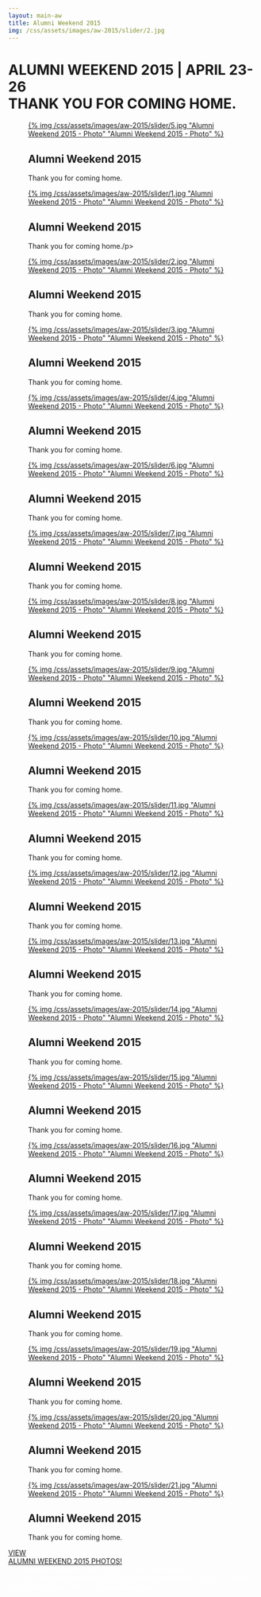 ```yaml
---
layout: main-aw
title: Alumni Weekend 2015
img: /css/assets/images/aw-2015/slider/2.jpg
---
```


# <span class="light">ALUMNI WEEKEND 2015 | APRIL 23-26</span><br /><span class="yellow">THANK YOU FOR</span> COMING HOME.

<section id="photostack-3" class="photostack">
				<div>
					<figure>
						<a href="/alumniweekend2015/photos/" class="photostack-img">{% img /css/assets/images/aw-2015/slider/5.jpg "Alumni Weekend 2015 - Photo" "Alumni Weekend 2015 - Photo" %}</a>
						<figcaption>
							<h2 class="photostack-title">Alumni Weekend 2015</h2>
							<div class="photostack-back">
								<p>Thank you for coming home.</p>
							</div>
						</figcaption>
					</figure>
					<figure>
						<a href="/alumniweekend2015/photos/" class="photostack-img">{% img /css/assets/images/aw-2015/slider/1.jpg "Alumni Weekend 2015 - Photo" "Alumni Weekend 2015 - Photo" %}</a>
						<figcaption>
							<h2 class="photostack-title">Alumni Weekend 2015 </h2>
							<div class="photostack-back">
								<p>Thank you for coming home./p>
							</div>
						</figcaption>
					</figure>
					<figure>
						<a href="/alumniweekend2015/photos/" class="photostack-img">{% img /css/assets/images/aw-2015/slider/2.jpg "Alumni Weekend 2015 - Photo" "Alumni Weekend 2015 - Photo" %}</a>
						<figcaption>
							<h2 class="photostack-title">Alumni Weekend 2015</h2>
							<div class="photostack-back">
								<p>Thank you for coming home.</p>
							</div>
						</figcaption>
					</figure>
					<figure>
						<a href="/alumniweekend2015/photos/" class="photostack-img">{% img /css/assets/images/aw-2015/slider/3.jpg "Alumni Weekend 2015 - Photo" "Alumni Weekend 2015 - Photo" %}</a>
						<figcaption>
							<h2 class="photostack-title">Alumni Weekend 2015</h2>
							<div class="photostack-back">
								<p>Thank you for coming home.</p>
							</div>
						</figcaption>
					</figure>
					<figure>
						<a href="/alumniweekend2015/photos/" class="photostack-img">{% img /css/assets/images/aw-2015/slider/4.jpg "Alumni Weekend 2015 - Photo" "Alumni Weekend 2015 - Photo" %}</a>
						<figcaption>
							<h2 class="photostack-title">Alumni Weekend 2015</h2>
							<div class="photostack-back">
								<p>Thank you for coming home.</p>
							</div>
						</figcaption>
					</figure>
					<figure>
						<a href="/alumniweekend2015/photos/" class="photostack-img">{% img /css/assets/images/aw-2015/slider/6.jpg "Alumni Weekend 2015 - Photo" "Alumni Weekend 2015 - Photo" %}</a>
						<figcaption>
							<h2 class="photostack-title">Alumni Weekend 2015</h2>
							<div class="photostack-back">
								<p>Thank you for coming home.</p>
							</div>
						</figcaption>
					</figure>
					<figure>
						<a href="/alumniweekend2015/photos/" class="photostack-img">{% img /css/assets/images/aw-2015/slider/7.jpg "Alumni Weekend 2015 - Photo" "Alumni Weekend 2015 - Photo" %}</a>
						<figcaption>
							<h2 class="photostack-title">Alumni Weekend 2015</h2>
							<div class="photostack-back">
								<p>Thank you for coming home.</p>
							</div>
						</figcaption>
					</figure>
					<figure>
						<a href="/alumniweekend2015/photos/" class="photostack-img">{% img /css/assets/images/aw-2015/slider/8.jpg "Alumni Weekend 2015 - Photo" "Alumni Weekend 2015 - Photo" %}</a>
						<figcaption>
							<h2 class="photostack-title">Alumni Weekend 2015</h2>
							<div class="photostack-back">
								<p>Thank you for coming home.</p>
							</div>
						</figcaption>
					</figure>
					<figure>
						<a href="/alumniweekend2015/photos/" class="photostack-img">{% img /css/assets/images/aw-2015/slider/9.jpg "Alumni Weekend 2015 - Photo" "Alumni Weekend 2015 - Photo" %}</a>
						<figcaption>
							<h2 class="photostack-title">Alumni Weekend 2015</h2>
							<div class="photostack-back">
								<p>Thank you for coming home.</p>
							</div>
						</figcaption>
					</figure>
					<figure>
						<a href="/alumniweekend2015/photos/" class="photostack-img">{% img /css/assets/images/aw-2015/slider/10.jpg "Alumni Weekend 2015 - Photo" "Alumni Weekend 2015 - Photo" %}</a>
						<figcaption>
							<h2 class="photostack-title">Alumni Weekend 2015</h2>
							<div class="photostack-back">
								<p>Thank you for coming home.</p>
							</div>
						</figcaption>
					</figure>
					<figure>
						<a href="/alumniweekend2015/photos/" class="photostack-img">{% img /css/assets/images/aw-2015/slider/11.jpg "Alumni Weekend 2015 - Photo" "Alumni Weekend 2015 - Photo" %}</a>
						<figcaption>
							<h2 class="photostack-title">Alumni Weekend 2015</h2>
							<div class="photostack-back">
								<p>Thank you for coming home.</p>
							</div>
						</figcaption>
					</figure>
					<figure>
						<a href="/alumniweekend2015/photos/" class="photostack-img">{% img /css/assets/images/aw-2015/slider/12.jpg "Alumni Weekend 2015 - Photo" "Alumni Weekend 2015 - Photo" %}</a>
						<figcaption>
							<h2 class="photostack-title">Alumni Weekend 2015</h2>
							<div class="photostack-back">
								<p>Thank you for coming home.</p>
							</div>
						</figcaption>
					</figure>
					<figure>
						<a href="/alumniweekend2015/photos/" class="photostack-img">{% img /css/assets/images/aw-2015/slider/13.jpg "Alumni Weekend 2015 - Photo" "Alumni Weekend 2015 - Photo" %}</a>
						<figcaption>
							<h2 class="photostack-title">Alumni Weekend 2015</h2>
							<div class="photostack-back">
								<p>Thank you for coming home.</p>
							</div>
						</figcaption>
					</figure>
					<figure>
						<a href="/alumniweekend2015/photos/" class="photostack-img">{% img /css/assets/images/aw-2015/slider/14.jpg "Alumni Weekend 2015 - Photo" "Alumni Weekend 2015 - Photo" %}</a>
						<figcaption>
							<h2 class="photostack-title">Alumni Weekend 2015</h2>
							<div class="photostack-back">
								<p>Thank you for coming home.</p>
							</div>
						</figcaption>
					</figure>
					<figure>
						<a href="/alumniweekend2015/photos/" class="photostack-img">{% img /css/assets/images/aw-2015/slider/15.jpg "Alumni Weekend 2015 - Photo" "Alumni Weekend 2015 - Photo" %}</a>
						<figcaption>
							<h2 class="photostack-title">Alumni Weekend 2015</h2>
							<div class="photostack-back">
								<p>Thank you for coming home.</p>
							</div>
						</figcaption>
					</figure>
					<figure>
						<a href="/alumniweekend2015/photos/" class="photostack-img">{% img /css/assets/images/aw-2015/slider/16.jpg "Alumni Weekend 2015 - Photo" "Alumni Weekend 2015 - Photo" %}</a>
						<figcaption>
							<h2 class="photostack-title">Alumni Weekend 2015</h2>
							<div class="photostack-back">
								<p>Thank you for coming home.</p>
							</div>
						</figcaption>
					</figure>
					<figure>
						<a href="/alumniweekend2015/photos/" class="photostack-img">{% img /css/assets/images/aw-2015/slider/17.jpg "Alumni Weekend 2015 - Photo" "Alumni Weekend 2015 - Photo" %}</a>
						<figcaption>
							<h2 class="photostack-title">Alumni Weekend 2015</h2>
							<div class="photostack-back">
								<p>Thank you for coming home.</p>
							</div>
						</figcaption>
					</figure>
					<figure>
						<a href="/alumniweekend2015/photos/" class="photostack-img">{% img /css/assets/images/aw-2015/slider/18.jpg "Alumni Weekend 2015 - Photo" "Alumni Weekend 2015 - Photo" %}</a>
						<figcaption>
							<h2 class="photostack-title">Alumni Weekend 2015</h2>
							<div class="photostack-back">
								<p>Thank you for coming home.</p>
							</div>
						</figcaption>
					</figure>
					<figure>
						<a href="/alumniweekend2015/photos/" class="photostack-img">{% img /css/assets/images/aw-2015/slider/19.jpg "Alumni Weekend 2015 - Photo" "Alumni Weekend 2015 - Photo" %}</a>
						<figcaption>
							<h2 class="photostack-title">Alumni Weekend 2015</h2>
							<div class="photostack-back">
								<p>Thank you for coming home.</p>
							</div>
						</figcaption>
					</figure>
					<figure>
						<a href="/alumniweekend2015/photos/" class="photostack-img">{% img /css/assets/images/aw-2015/slider/20.jpg "Alumni Weekend 2015 - Photo" "Alumni Weekend 2015 - Photo" %}</a>
						<figcaption>
							<h2 class="photostack-title">Alumni Weekend 2015</h2>
							<div class="photostack-back">
								<p>Thank you for coming home.</p>
							</div>
						</figcaption>
					</figure>
					<figure>
						<a href="/alumniweekend2015/photos/" class="photostack-img">{% img /css/assets/images/aw-2015/slider/21.jpg "Alumni Weekend 2015 - Photo" "Alumni Weekend 2015 - Photo" %}</a>
						<figcaption>
							<h2 class="photostack-title">Alumni Weekend 2015</h2>
							<div class="photostack-back">
								<p>Thank you for coming home.</p>
							</div>
						</figcaption>
					</figure>
				</div>
</section>

<div class="register-container">
<a href="/alumniweekend2015/photos/"><span>VIEW <br/>ALUMNI WEEKEND 2015 PHOTOS!</span></a>
</div>
<span align="center" style="color:#fff;">
This event is brought to you by the Alumni Association<br />
{% img /css/assets/images/aw-2015/alumni-association-logo.gif "Alumni Association Logo" "Alumni Association Logo" %}
</span>
 
<script src="/js/classie.js"></script>
<link href='http://fonts.googleapis.com/css?family=La+Belle+Aurore' rel='stylesheet' type='text/css'>
<script src="/js/photostack.js"></script>
<script>
			// [].slice.call( document.querySelectorAll( '.photostack' ) ).forEach( function( el ) { new Photostack( el ); } );
			
			new Photostack( document.getElementById( 'photostack-3' ), {
				callback : function( item ) {
					//console.log(item)
				}
			} );
</script>